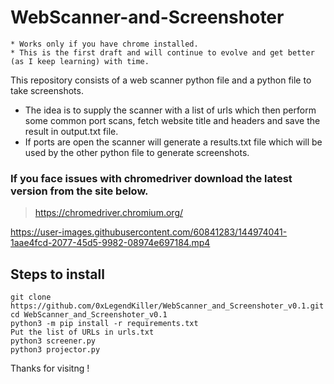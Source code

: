 # WebScanner-and-Screenshoter
```text
* Works only if you have chrome installed.
* This is the first draft and will continue to evolve and get better (as I keep learning) with time.
```

This repository consists of a web scanner python file and a python file to take screenshots.
* The idea is to supply the scanner with a list of urls which then perform some common port scans, fetch website title and headers and save the result in output.txt file.
* If ports are open the scanner will generate a results.txt file which will be used by the other python file to generate screenshots.


### If you face issues with chromedriver download the latest version from the site below.
> https://chromedriver.chromium.org/

https://user-images.githubusercontent.com/60841283/144974041-1aae4fcd-2077-45d5-9982-08974e697184.mp4

## Steps to install 
```text
git clone https://github.com/0xLegendKiller/WebScanner_and_Screenshoter_v0.1.git
cd WebScanner_and_Screenshoter_v0.1
python3 -m pip install -r requirements.txt
Put the list of URLs in urls.txt
python3 screener.py
python3 projector.py
```

Thanks for visitng !
